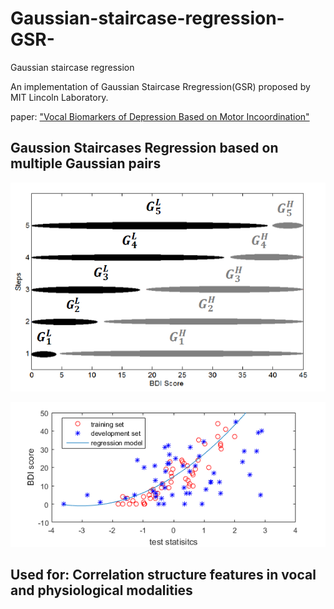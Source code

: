 # Gaussian-staircase-regression-GSR-
Gaussian staircase regression

An implementation of Gaussian Staircase Rregression(GSR) proposed by MIT Lincoln Laboratory.

paper: ["Vocal Biomarkers of Depression Based on Motor Incoordination"][5]


## Gaussion Staircases Regression based on multiple Gaussian pairs

![multiple Gaussion pairs][1]

![regression][2]

## Used for: Correlation structure features in vocal and physiological modalities


[1]:https://github.com/Li-Jiaqi/Gaussian-Staircase-Regression-GSR/blob/master/illustrations/GSR.PNG

[2]:https://github.com/Li-Jiaqi/Gaussian-Staircase-Regression-GSR/blob/master/illustrations/regress.png

[5]: http://dl.acm.org/citation.cfm?id=2512531 "link of paper"

